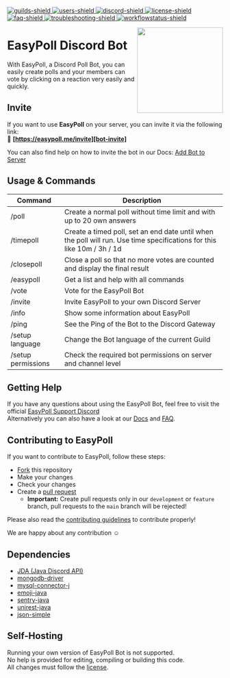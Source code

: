 [bot-invite]: https://easypoll.me/invite?utm_source=github&utm_medium=readme&utm_campaign=easypoll
[discord-invite]: https://easypoll.me/discord
[license]: https://github.com/fbrettnich/easypoll-bot/blob/main/LICENSE
[docs]: https://docs.easypoll.me/
[faq]: https://docs.easypoll.me/faq
[troubleshooting]: https://docs.easypoll.me/
[guilds-shield]: https://img.shields.io/badge/dynamic/json?color=7289DA&label=Servers&query=guilds&url=https%3A%2F%2Feasypoll.me%2Fapi.php
[users-shield]: https://img.shields.io/badge/dynamic/json?color=7289DA&label=Users&query=users&url=https%3A%2F%2Feasypoll.me%2Fapi.php
[discord-shield]: https://discord.com/api/guilds/552156123734474762/widget.png
[license-shield]: https://img.shields.io/github/license/fbrettnich/easypoll-bot?label=License
[faq-shield]: https://img.shields.io/badge/Wiki-FAQ-blue.svg
[troubleshooting-shield]: https://img.shields.io/badge/Wiki-Troubleshooting-red.svg
[workflowstatus-shield]: https://img.shields.io/github/workflow/status/fbrettnich/easypoll-bot/Java%20CI%20with%20Maven?event=push&label=Build

[ ![guilds-shield][] ][bot-invite]
[ ![users-shield][] ][bot-invite]
[ ![discord-shield][] ][discord-invite]
[ ![license-shield][] ][license]
[ ![faq-shield][] ][faq]
[ ![troubleshooting-shield][] ][troubleshooting]
[ ![workflowstatus-shield][] ](https://github.com/fbrettnich/easypoll-bot/actions/workflows/java-ci-maven.yml)

<img align="right" src="https://raw.githubusercontent.com/fbrettnich/easypoll-bot/main/.github/images/easypoll-logo.png" height="200" width="200">

# EasyPoll Discord Bot

With EasyPoll, a Discord Poll Bot, you can easily create polls and your members can vote by clicking on a reaction very easily and quickly.

## Invite
If you want to use **EasyPoll** on your server, you can invite it via the following link:  
&#128279; **[https://easypoll.me/invite][bot-invite]**

You can also find help on how to invite the bot in our Docs: [Add Bot to Server](https://docs.easypoll.me/getting-started/add-bot-to-server)

## Usage & Commands

| Command            | Description                                                                                                             |
| ------------------ | ----------------------------------------------------------------------------------------------------------------------- |
| /poll              | Create a normal poll without time limit and with up to 20 own answers                                                   |
| /timepoll          | Create a timed poll, set an end date until when the poll will run. Use time specifications for this like 10m / 3h / 1d  |
| /closepoll         | Close a poll so that no more votes are counted and display the final result                                             |
| /easypoll          | Get a list and help with all commands                                                                                   |
| /vote              | Vote for the EasyPoll Bot                                                                                               |
| /invite            | Invite EasyPoll to your own Discord Server                                                                               |
| /info              | Show some information about EasyPoll                                                                                    |
| /ping              | See the Ping of the Bot to the Discord Gateway                                                                          |
| /setup language    | Change the Bot language of the current Guild                                                                            |
| /setup permissions | Check the required bot permissions on server and channel level                                                          |

## Getting Help
If you have any questions about using the EasyPoll Bot, feel free to visit the official [EasyPoll Support Discord][discord-invite]  
Alternatively you can also have a look at our [Docs][docs] and [FAQ][faq].

## Contributing to EasyPoll
If you want to contribute to EasyPoll, follow these steps:
- [Fork](https://github.com/fbrettnich/easypoll-bot/fork) this repository
- Make your changes
- Check your changes
- Create a [pull request](https://github.com/fbrettnich/easypoll-bot/pulls)
    - **Important:** Create pull requests only in our `development` or `feature` branch, pull requests to the `main` branch will be rejected!

Please also read the [contributing guidelines](https://github.com/fbrettnich/easypoll-bot/blob/main/.github/CONTRIBUTING.md) to contribute properly!

We are happy about any contribution &#9786;

## Dependencies
- [JDA (Java Discord API)](https://github.com/DV8FromTheWorld/JDA/)
- [mongodb-driver](https://github.com/TenorioStephano/MongoDB)
- [mysql-connector-j](https://github.com/mysql/mysql-connector-j)
- [emoji-java](https://github.com/vdurmont/emoji-java)
- [sentry-java](https://github.com/getsentry/sentry-java)
- [unirest-java](https://github.com/Kong/unirest-java)
- [json-simple](https://github.com/fangyidong/json-simple)

## Self-Hosting
Running your own version of EasyPoll Bot is not supported.  
No help is provided for editing, compiling or building this code.  
All changes must follow the [license][license].
